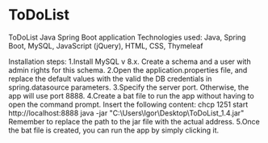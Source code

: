 # ToDoList
ToDoList Java Spring Boot application
Technologies used: Java, Spring Boot, MySQL, JavaScript (jQuery), HTML, CSS, Thymeleaf

Installation steps:
1.Install MySQL v 8.x. Create a schema and a user with admin rights for this schema.
2.Open the application.properties file, and replace the default values with the valid the DB credentials in spring.datasource parameters.
3.Specify the server port. Otherwise, the app will use port 8888. 
4.Create a bat file to run the app without having to open the command prompt. Insert the following content: 
  chcp 1251
  start http://localhost:8888
  java -jar "C:\Users\Igor\Desktop\ToDoList_1.4.jar"
Remember to replace the path to the jar file with the actual address.
5.Once the bat file is created, you can run the app by simply clicking it. 
